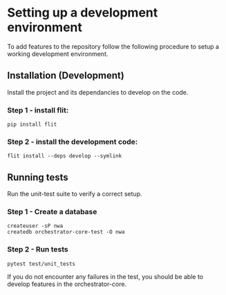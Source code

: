 # Setting up a development environment

To add features to the repository follow the following procedure to setup a working development environment.

## Installation (Development)
Install the project and its dependancies to develop on the code.

### Step 1 - install flit:
```console
pip install flit
```

### Step 2 - install the development code:
```console
flit install --deps develop --symlink
```

## Running tests
Run the unit-test suite to verify a correct setup.

### Step 1 - Create a database

```console
createuser -sP nwa
createdb orchestrator-core-test -O nwa
```

### Step 2 - Run tests
```console
pytest test/unit_tests
```

If you do not encounter any failures in the test, you should be able to develop features in the orchestrator-core.
